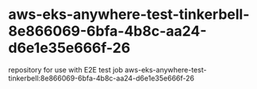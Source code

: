 # aws-eks-anywhere-test-tinkerbell-8e866069-6bfa-4b8c-aa24-d6e1e35e666f-26
repository for use with E2E test job aws-eks-anywhere-test-tinkerbell:8e866069-6bfa-4b8c-aa24-d6e1e35e666f-26

